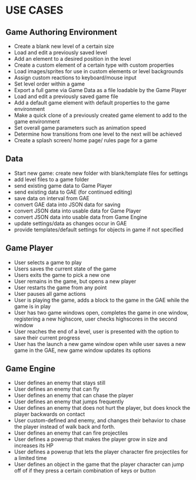 USE CASES
===
## Game Authoring Environment
* Create a blank new level of a certain size
* Load and edit a previously saved level
* Add an element to a desired position in the level
* Create a custom element of a certain type with custom properties
* Load images/sprites for use in custom elements or level backgrounds
* Assign custom reactions to keyboard/mouse input
* Set level order within a game
* Export a full game via Game Data as a file loadable by the Game Player
* Load and edit a previously saved game file 
* Add a default game element with default properties to the game environment
* Make a quick clone of a previously created game element to add to the game environment
* Set overall game parameters such as animation speed
* Determine how transitions from one level to the next will be achieved
* Create a splash screen/ home page/ rules page for a game

## Data
* Start new game: create new folder with blank/template files for settings
* add level files to a game folder
* send existing game data to Game Player
* send existing data to GAE (for continued editing)
* save data on interval from GAE
* convert GAE data into JSON data for saving
* convert JSON data into usable data for Game Player
* convert JSON data into usable data from Game Engine
* update settings/data as changes occur in GAE
* provide templates/default settings for objects in game if not specified

## Game Player
* User selects a game to play   
* Users saves the current state of the game
* Users exits the game to pick a new one
* User remains in the game, but opens a new player
* User restarts the game from any point
* User pauses all game actions
* User is playing the game, adds a block to the game in the GAE while the game is in play
* User has two game windows open, completes the game in one window, registering a new highscore, user checks highscores in the second window
* User reaches the end of a level, user is presented with the option to save their current progress
* User has the launch a new game window open while user saves a new game in the GAE, new game window updates its options

## Game Engine
* User defines an enemy that stays still
* User defines an enemy that can fly
* User defines an enemy that can chase the player
* User defines an enemy that jumps frequently
* User defines an enemy that does not hurt the player, but does knock the player backwards on contact
* User custom-defined and enemy, and changes their behavior to chase the player instead of walk back and forth.
* User defines an enemy that can fire projectiles
* User defines a powerup that makes the player grow in size and increases its HP
* User defines a powerup that lets the player character fire projectiles for a limited time
* User defines an object in the game that the player character can jump off of if they press a certain combination of keys or button
